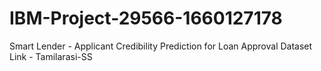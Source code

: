 # IBM-Project-29566-1660127178
Smart Lender - Applicant Credibility Prediction for Loan Approval
Dataset Link - Tamilarasi-SS

